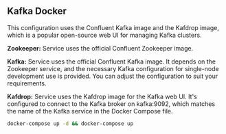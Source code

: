 ## Kafka Docker
This configuration uses the Confluent Kafka image and the Kafdrop image, 
which is a popular open-source web UI for managing Kafka clusters.

**Zookeeper:** Service uses the official Confluent Zookeeper image. <br />

**Kafka:** Service uses the official Confluent Kafka image. It depends on the Zookeeper service, and the necessary Kafka configuration for single-node development use is provided. You can adjust the configuration to suit your requirements. <br />

**Kafdrop:** Service uses the Kafdrop image for the Kafka web UI. It's configured to connect to the Kafka broker on kafka:9092, which matches the name of the Kafka service in the Docker Compose file.

```bash
docker-compose up -d && docker-compose up
```
